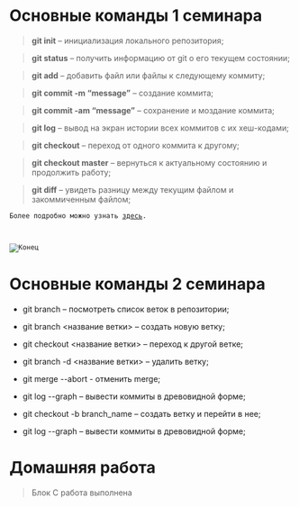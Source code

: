 # Основные команды 1 семинара

> **git init** – инициализация локального репозитория;

> **git status** – получить информацию от git о его текущем состоянии;

> **git add** – добавить файл или файлы к следующему коммиту;

> **git commit -m “message”** – создание коммита;

> **git commit -am “message”** – сохранение и моздание коммита;

> **git log** – вывод на экран истории всех коммитов с их хеш-кодами;

> **git checkout** – переход от одного коммита к другому;

> **git checkout master** – вернуться к актуальному состоянию и продолжить работу;

> **git diff** – увидеть разницу между текущим файлом и закоммиченным файлом;

<code>Более подробно можно узнать [здесь][1].

[1]: https://docs.microsoft.com/ru-ru/contribute/markdown-reference
</code>

<code>![Конец](1.png)
</code>

# Основные команды 2 семинара

+ git branch – посмотреть список веток в репозитории;

+ git branch <название ветки> – создать новую ветку;

+ git checkout <название ветки> – переход к другой ветке;

+ git branch -d <название ветки> – удалить ветку;

+ git merge --abort - отменить merge;

+  git log --graph – вывести коммиты в древовидной форме;

+ git checkout -b branch_name – создать ветку и перейти в нее;

+ git log --graph – вывести коммиты в древовидной форме;

# Домашняя работа

> Блок C работа выполнена